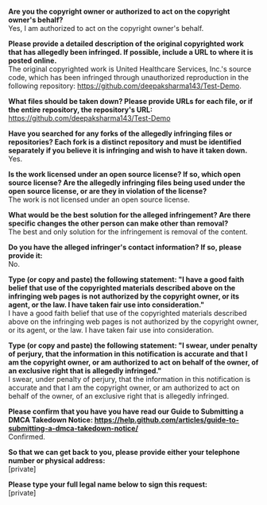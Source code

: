 **Are you the copyright owner or authorized to act on the copyright owner's behalf?**  
Yes, I am authorized to act on the copyright owner's behalf.

**Please provide a detailed description of the original copyrighted work that has allegedly been infringed. If possible, include a URL to where it is posted online.**  
The original copyrighted work is United Healthcare Services, Inc.'s source code, which has been infringed through unauthorized reproduction in the following repository: https://github.com/deepaksharma143/Test-Demo.

**What files should be taken down? Please provide URLs for each file, or if the entire repository, the repository's URL:**   https://github.com/deepaksharma143/Test-Demo

**Have you searched for any forks of the allegedly infringing files or repositories? Each fork is a distinct repository and must be identified separately if you believe it is infringing and wish to have it taken down.**  
Yes.

**Is the work licensed under an open source license? If so, which open source license? Are the allegedly infringing files being used under the open source license, or are they in violation of the license?**  
The work is not licensed under an open source license.

**What would be the best solution for the alleged infringement? Are there specific changes the other person can make other than removal?**  
The best and only solution for the infringement is removal of the content.

**Do you have the alleged infringer's contact information? If so, please provide it:**  
No.

**Type (or copy and paste) the following statement: "I have a good faith belief that use of the copyrighted materials described above on the infringing web pages is not authorized by the copyright owner, or its agent, or the law. I have taken fair use into consideration."**   
I have a good faith belief that use of the copyrighted materials described above on the infringing web pages is not authorized by the copyright owner, or its agent, or the law. I have taken fair use into consideration.

**Type (or copy and paste) the following statement: "I swear, under penalty of perjury, that the information in this notification is accurate and that I am the copyright owner, or am authorized to act on behalf of the owner, of an exclusive right that is allegedly infringed."**  
I swear, under penalty of perjury, that the information in this notification is accurate and that I am the copyright owner, or am authorized to act on behalf of the owner, of an exclusive right that is allegedly infringed.

**Please confirm that you have you have read our Guide to Submitting a DMCA Takedown Notice: https://help.github.com/articles/guide-to-submitting-a-dmca-takedown-notice/**  
Confirmed.

**So that we can get back to you, please provide either your telephone number or physical address:**  
[private]

**Please type your full legal name below to sign this request:**  
[private]
